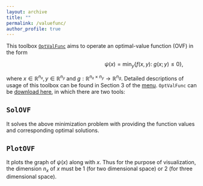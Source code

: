 ```yaml
---
layout: archive
title: ""   
permalink: /valuefunc/
author_profile: true
---
```


This toolbox [$\texttt{OptValFunc}$](\files\OptValFunc.zip) aims to operate an optimal-value function (OVF) in the form 

$$\hspace{6cm}~ \psi(x) = \min_{y} \{f(x, y):~g(x; y)\leq 0\},$$

where $x\in\mathbb{R}^{n_x},y\in\mathbb{R}^{n_y}$ and $g:\mathbb{R}^{n_x\times n_y}\rightarrow \mathbb{R}^{n_g}$. Detailed descriptions of usage of this toolbox can be found in Section 3 of the [menu](\files\menu-of-BiOpt.pdf).  $\texttt{OptValFunc}$ can be [download here](\files\OptValFunc.zip), in which there are two tools:

$\texttt{SolOVF}$
---
It solves the above minimization problem with providing the function values and corresponding optimal solutions.
 
$\texttt{PlotOVF}$
---
It plots the graph of $\psi(x)$ along with $x$. Thus for the purpose of visualization, the dimension $n_x$ of $x$ must be 1 (for two dimensional space) or 2 (for three dimensional space). 


